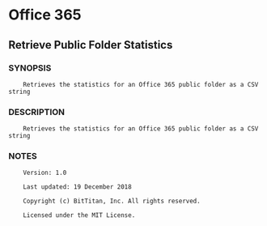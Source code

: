 # Office 365
## Retrieve Public Folder Statistics
### SYNOPSIS
```
    Retrieves the statistics for an Office 365 public folder as a CSV string
```
### DESCRIPTION
```
    Retrieves the statistics for an Office 365 public folder as a CSV string
```
### NOTES
```
    Version: 1.0
    Last updated: 19 December 2018
    Copyright (c) BitTitan, Inc. All rights reserved.
    Licensed under the MIT License.
```


